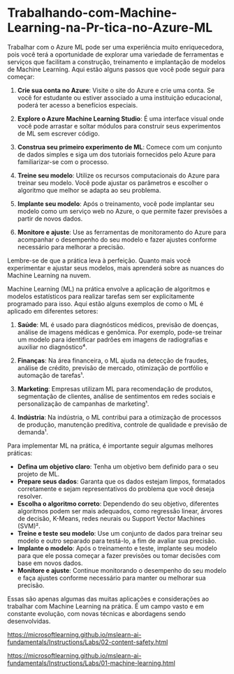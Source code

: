 # Trabalhando-com-Machine-Learning-na-Pr-tica-no-Azure-ML

Trabalhar com o Azure ML pode ser uma experiência muito enriquecedora, pois você terá a oportunidade de explorar uma variedade de ferramentas e serviços que facilitam a construção, treinamento e implantação de modelos de Machine Learning. Aqui estão alguns passos que você pode seguir para começar:

1. **Crie sua conta no Azure**: Visite o site do Azure e crie uma conta. Se você for estudante ou estiver associado a uma instituição educacional, poderá ter acesso a benefícios especiais.

2. **Explore o Azure Machine Learning Studio**: É uma interface visual onde você pode arrastar e soltar módulos para construir seus experimentos de ML sem escrever código.

3. **Construa seu primeiro experimento de ML**: Comece com um conjunto de dados simples e siga um dos tutoriais fornecidos pelo Azure para familiarizar-se com o processo.

4. **Treine seu modelo**: Utilize os recursos computacionais do Azure para treinar seu modelo. Você pode ajustar os parâmetros e escolher o algoritmo que melhor se adapta ao seu problema.

5. **Implante seu modelo**: Após o treinamento, você pode implantar seu modelo como um serviço web no Azure, o que permite fazer previsões a partir de novos dados.

6. **Monitore e ajuste**: Use as ferramentas de monitoramento do Azure para acompanhar o desempenho do seu modelo e fazer ajustes conforme necessário para melhorar a precisão.

Lembre-se de que a prática leva à perfeição. Quanto mais você experimentar e ajustar seus modelos, mais aprenderá sobre as nuances do Machine Learning na nuvem.

Machine Learning (ML) na prática envolve a aplicação de algoritmos e modelos estatísticos para realizar tarefas sem ser explicitamente programado para isso. Aqui estão alguns exemplos de como o ML é aplicado em diferentes setores:

1. **Saúde**: ML é usado para diagnósticos médicos, previsão de doenças, análise de imagens médicas e genômica. Por exemplo, pode-se treinar um modelo para identificar padrões em imagens de radiografias e auxiliar no diagnóstico⁴.

2. **Finanças**: Na área financeira, o ML ajuda na detecção de fraudes, análise de crédito, previsão de mercado, otimização de portfólio e automação de tarefas¹.

3. **Marketing**: Empresas utilizam ML para recomendação de produtos, segmentação de clientes, análise de sentimentos em redes sociais e personalização de campanhas de marketing¹.

4. **Indústria**: Na indústria, o ML contribui para a otimização de processos de produção, manutenção preditiva, controle de qualidade e previsão de demanda¹.

Para implementar ML na prática, é importante seguir algumas melhores práticas:

- **Defina um objetivo claro**: Tenha um objetivo bem definido para o seu projeto de ML.
- **Prepare seus dados**: Garanta que os dados estejam limpos, formatados corretamente e sejam representativos do problema que você deseja resolver.
- **Escolha o algoritmo correto**: Dependendo do seu objetivo, diferentes algoritmos podem ser mais adequados, como regressão linear, árvores de decisão, K-Means, redes neurais ou Support Vector Machines (SVM)².
- **Treine e teste seu modelo**: Use um conjunto de dados para treinar seu modelo e outro separado para testá-lo, a fim de avaliar sua precisão.
- **Implante o modelo**: Após o treinamento e teste, implante seu modelo para que ele possa começar a fazer previsões ou tomar decisões com base em novos dados.
- **Monitore e ajuste**: Continue monitorando o desempenho do seu modelo e faça ajustes conforme necessário para manter ou melhorar sua precisão.

Essas são apenas algumas das muitas aplicações e considerações ao trabalhar com Machine Learning na prática. É um campo vasto e em constante evolução, com novas técnicas e abordagens sendo desenvolvidas.

https://microsoftlearning.github.io/mslearn-ai-fundamentals/Instructions/Labs/02-content-safety.html

https://microsoftlearning.github.io/mslearn-ai-fundamentals/Instructions/Labs/01-machine-learning.html

